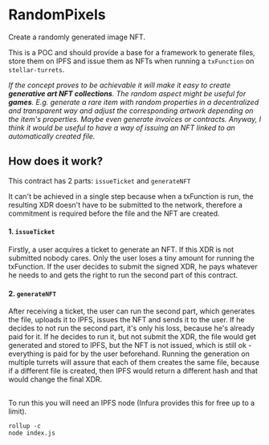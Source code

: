 # RandomPixels

Create a randomly generated image NFT.

This is a POC and should provide a base for a framework to generate files, store them on IPFS and issue them as NFTs when running a `txFunction` on `stellar-turrets`.

*If the concept proves to be achievable it will make it easy to create **generative art NFT collections**. The random aspect might be useful for **games**. E.g. generate a rare item with random properties in a decentralized and transparent way and adjust the corresponding artwork depending on the item's properties. Maybe even generate invoices or contracts. Anyway, I think it would be useful to have a way of issuing an NFT linked to an automatically created file.*

## How does it work?

This contract has 2 parts: `issueTicket` and `generateNFT`

It can't be achieved in a single step because when a txFunction is run, the resulting XDR doesn't have to be submitted to the network, therefore a commitment is required before the file and the NFT are created.

#### 1. `issueTicket`

Firstly, a user acquires a ticket to generate an NFT. If this XDR is not submitted nobody cares. Only the user loses a tiny amount for running the txFunction. If the user decides to submit the signed XDR, he pays whatever he needs to and gets the right to run the second part of this contract.

#### 2. `generateNFT`

After receiving a ticket, the user can run the second part, which generates the file, uploads it to IPFS, issues the NFT and sends it to the user. If he decides to not run the second part, it's only his loss, because he's already paid for it. If he decides to run it, but not submit the XDR, the file would get generated and stored to IPFS, but the NFT is not issued, which is still ok - everything is paid for by the user beforehand. Running the generation on multiple turrets will assure that each of them creates the same file, because if a different file is created, then IPFS would return a different hash and that would change the final XDR.


## 
To run this you will need an IPFS node (Infura provides this for free up to a limit).

```
rollup -c  
node index.js
```
